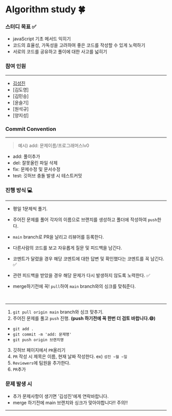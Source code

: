 # Algorithm study 🍀

### 스터디 목표 ✅

- javaScript 기초 메서드 익히기
- 코드의 효율성, 가독성을 고려하여 좋은 코드를 작성할 수 있게 노력하기
- 서로의 코드를 공유하고 풀이에 대한 사고를 넓히기
  <br />

### 참여 인원 

---

- [김성진](https://github.com/seongjin77)
- [김도영]
- [김민승]
- [윤슬기]
- [원석규]
- [양지성]
  <br />

### Commit Convention 

---

> 예시) add: 문제이름/프로그래머스lv0

- add: 풀이추가
- del: 잘못올린 파일 삭제
- fix: 문제수정 및 문서수정
- test: 깃허브 충돌 발생 시 테스트커밋
  <br />

### 진행 방식 💻

---

- 평일 1문제씩 풀기.
- 주어진 문제를 풀어 각자의 이름으로 브랜치를 생성하고 폴더에 작성하여 `push`한다.
- `main` branch로 PR을 날리고 리뷰어를 등록한다.
- 다른사람의 코드를 보고 자유롭게 질문 및 피드백을 남긴다.
- 코멘트가 달렸을 경우 해당 코멘트에 대한 답변 및 확인했다는 코멘트를 꼭 남긴다. ✅
- 관련 피드백을 받았을 경우 해당 문제가 다시 발생하지 않도록 노력한다. ✅
- merge하기전에 꼭! `pull`하여 `main` branch와의 싱크를 맞춰준다.

  <br />


---

1. `git pull origin main` branch와 싱크 맞추기.
2. 주어진 문제를 풀고 `push` 진행. **(push 하기전에 꼭 한번 더 검토 바랍니다.😄)**

- `git add .`
- `git commit -m 'add: 문제명'`
- `git push origin 브랜치명`

3. 깃허브 페이지에서 `PR`올리기
1. `PR` 작성 시 제목은 이름, 현재 날짜 작성한다. ex) `성진 ~월 ~일`
1. `Reviewers`에 팀원을 추가한다.
1. `PR`추가
   <br />

### 문제 발생 시

- 추가 문제사항이 생기면 '김성진'에게 연락바랍니다.
- merge 하기전에 main 브랜치와 싱크가 맞아야합니다!! 주의!!
---
